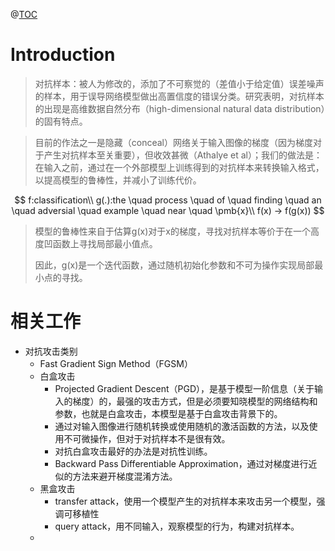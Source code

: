 @[TOC](用对抗样本抵御对抗样本)

# Introduction

> 对抗样本：被人为修改的，添加了不可察觉的（差值小于给定值）误差噪声的样本，用于误导网络模型做出高置信度的错误分类。研究表明，对抗样本的出现是高维数据自然分布（high-dimensional natural data distribution）的固有特点。

> 目前的作法之一是隐藏（conceal）网络关于输入图像的梯度（因为梯度对于产生对抗样本至关重要），但收效甚微（Athalye et al）；我们的做法是：在输入之前，通过在一个外部模型上训练得到的对抗样本来转换输入格式，以提高模型的鲁棒性，并减小了训练代价。

$$
f:classification\\
g(.):the \quad  process \quad of  \quad finding \quad an \quad adversial \quad example \quad near \quad \pmb{x}\\
f(x) -> f(g(x))
$$

> 模型的鲁棒性来自于估算g(x)对于x的梯度，寻找对抗样本等价于在一个高度凹函数上寻找局部最小值点。
>
> 因此，g(x)是一个迭代函数，通过随机初始化参数和不可为操作实现局部最小点的寻找。

# 相关工作

- 对抗攻击类别
  - Fast Gradient Sign Method（FGSM）
  - 白盒攻击
    - Projected Gradient Descent（PGD），是基于模型一阶信息（关于输入的梯度）的，最强的攻击方式，但是必须要知晓模型的网络结构和参数，也就是白盒攻击，本模型是基于白盒攻击背景下的。
    - 通过对输入图像进行随机转换或使用随机的激活函数的方法，以及使用不可微操作，但对于对抗样本不是很有效。
    - 对抗白盒攻击最好的办法是对抗性训练。
    - Backward Pass Differentiable Approximation，通过对梯度进行近似的方法来避开梯度混淆方法。
  - 黑盒攻击
    - transfer attack，使用一个模型产生的对抗样本来攻击另一个模型，强调可移植性
    - query attack，用不同输入，观察模型的行为，构建对抗样本。
  - 